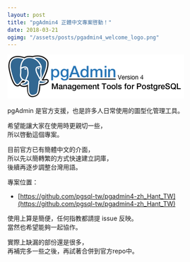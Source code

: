 ```yaml
---
layout: post
title: "pgAdmin4 正體中文專案啓動！"
date: 2018-03-21
ogimg: "/assets/posts/pgadmin4_welcome_logo.png"
---
```

![](/assets/posts/pgadmin4_welcome_logo.png)

pgAdmin 是官方支援，也是許多人日常使用的圖型化管理工具。

希望能讓大家在使用時更親切一些，<br/>
所以啓動這個專案。

目前官方已有簡體中文的介面，<br/>
所以先以簡轉繁的方式快速建立詞庫，<br/>
後續再逐步調整台灣用語。

專案位置：
- [https://github.com/pgsql-tw/pgadmin4-zh_Hant_TW](https://github.com/pgsql-tw/pgadmin4-zh_Hant_TW)

使用上算是簡便，任何指教都請提 issue 反映。<br/>
當然也希望能夠一起協作。

實際上缺漏的部份還是很多，<br/>
再補完多一些之後，再試著合併到官方repo中。

